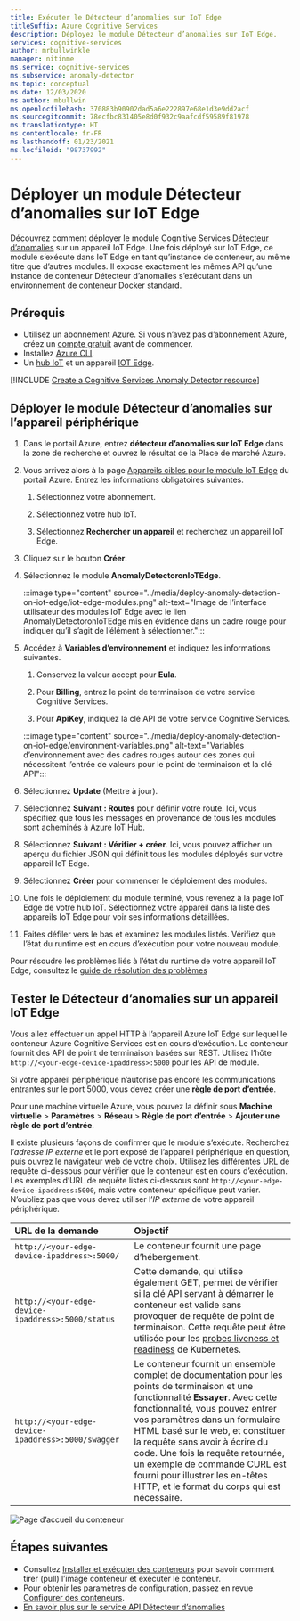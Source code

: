 ```yaml
---
title: Exécuter le Détecteur d’anomalies sur IoT Edge
titleSuffix: Azure Cognitive Services
description: Déployez le module Détecteur d’anomalies sur IoT Edge.
services: cognitive-services
author: mrbullwinkle
manager: nitinme
ms.service: cognitive-services
ms.subservice: anomaly-detector
ms.topic: conceptual
ms.date: 12/03/2020
ms.author: mbullwin
ms.openlocfilehash: 370883b90902dad5a6e222897e68e1d3e9dd2acf
ms.sourcegitcommit: 78ecfbc831405e8d0f932c9aafcdf59589f81978
ms.translationtype: HT
ms.contentlocale: fr-FR
ms.lasthandoff: 01/23/2021
ms.locfileid: "98737992"
---
```

# <a name="deploy-an-anomaly-detector-module-to-iot-edge"></a>Déployer un module Détecteur d’anomalies sur IoT Edge

Découvrez comment déployer le module Cognitive Services [Détecteur d’anomalies](../anomaly-detector-container-howto.md) sur un appareil IoT Edge. Une fois déployé sur IoT Edge, ce module s’exécute dans IoT Edge en tant qu’instance de conteneur, au même titre que d’autres modules. Il expose exactement les mêmes API qu’une instance de conteneur Détecteur d’anomalies s’exécutant dans un environnement de conteneur Docker standard. 

## <a name="prerequisites"></a>Prérequis

* Utilisez un abonnement Azure. Si vous n’avez pas d’abonnement Azure, créez un [compte gratuit](https://azure.microsoft.com/free) avant de commencer.
* Installez [Azure CLI](/cli/azure/install-azure-cli?view=azure-cli-latest).
* Un [hub IoT](../../../iot-hub/iot-hub-create-through-portal.md) et un appareil [IOT Edge](../../../iot-edge/quickstart-linux.md).

[!INCLUDE [Create a Cognitive Services Anomaly Detector resource](../includes/create-anomaly-detector-resource.md)]

## <a name="deploy-the-anomaly-detection-module-to-the-edge"></a>Déployer le module Détecteur d’anomalies sur l’appareil périphérique

1. Dans le portail Azure, entrez **détecteur d’anomalies sur IoT Edge** dans la zone de recherche et ouvrez le résultat de la Place de marché Azure.
2. Vous arrivez alors à la page [Appareils cibles pour le module IoT Edge](https://portal.azure.com/#create/azure-cognitive-service.edge-anomaly-detector) du portail Azure. Entrez les informations obligatoires suivantes.

    1. Sélectionnez votre abonnement.

    1. Sélectionnez votre hub IoT.

    1. Sélectionnez **Rechercher un appareil** et recherchez un appareil IoT Edge.

3. Cliquez sur le bouton **Créer**.

4. Sélectionnez le module **AnomalyDetectoronIoTEdge**.

    :::image type="content" source="../media/deploy-anomaly-detection-on-iot-edge/iot-edge-modules.png" alt-text="Image de l’interface utilisateur des modules IoT Edge avec le lien AnomalyDetectoronIoTEdge mis en évidence dans un cadre rouge pour indiquer qu’il s’agit de l’élément à sélectionner.":::

5. Accédez à **Variables d’environnement** et indiquez les informations suivantes.

    1.  Conservez la valeur accept pour **Eula**.

    1. Pour **Billing**, entrez le point de terminaison de votre service Cognitive Services.

    1. Pour **ApiKey**, indiquez la clé API de votre service Cognitive Services.

    :::image type="content" source="../media/deploy-anomaly-detection-on-iot-edge/environment-variables.png" alt-text="Variables d’environnement avec des cadres rouges autour des zones qui nécessitent l’entrée de valeurs pour le point de terminaison et la clé API":::

6. Sélectionnez **Update** (Mettre à jour).

7. Sélectionnez **Suivant : Routes** pour définir votre route. Ici, vous spécifiez que tous les messages en provenance de tous les modules sont acheminés à Azure IoT Hub.

8. Sélectionnez **Suivant : Vérifier + créer**. Ici, vous pouvez afficher un aperçu du fichier JSON qui définit tous les modules déployés sur votre appareil IoT Edge.
    
9. Sélectionnez **Créer** pour commencer le déploiement des modules.

10. Une fois le déploiement du module terminé, vous revenez à la page IoT Edge de votre hub IoT. Sélectionnez votre appareil dans la liste des appareils IoT Edge pour voir ses informations détaillées.

11. Faites défiler vers le bas et examinez les modules listés. Vérifiez que l’état du runtime est en cours d’exécution pour votre nouveau module. 

Pour résoudre les problèmes liés à l’état du runtime de votre appareil IoT Edge, consultez le [guide de résolution des problèmes](../../../iot-edge/troubleshoot.md)

## <a name="test-anomaly-detector-on-an-iot-edge-device"></a>Tester le Détecteur d’anomalies sur un appareil IoT Edge

Vous allez effectuer un appel HTTP à l’appareil Azure IoT Edge sur lequel le conteneur Azure Cognitive Services est en cours d’exécution. Le conteneur fournit des API de point de terminaison basées sur REST. Utilisez l’hôte `http://<your-edge-device-ipaddress>:5000` pour les API de module.

Si votre appareil périphérique n’autorise pas encore les communications entrantes sur le port 5000, vous devez créer une **règle de port d’entrée**. 

Pour une machine virtuelle Azure, vous pouvez la définir sous **Machine virtuelle** > **Paramètres** > **Réseau** > **Règle de port d’entrée** > **Ajouter une règle de port d’entrée**.

Il existe plusieurs façons de confirmer que le module s’exécute. Recherchez l’*adresse IP externe* et le port exposé de l’appareil périphérique en question, puis ouvrez le navigateur web de votre choix. Utilisez les différentes URL de requête ci-dessous pour vérifier que le conteneur est en cours d’exécution. Les exemples d’URL de requête listés ci-dessous sont `http://<your-edge-device-ipaddress:5000`, mais votre conteneur spécifique peut varier. N’oubliez pas que vous devez utiliser l’*IP externe* de votre appareil périphérique.

| URL de la demande | Objectif |
|:-------------|:---------|
| `http://<your-edge-device-ipaddress>:5000/` | Le conteneur fournit une page d’hébergement. |
| `http://<your-edge-device-ipaddress>:5000/status` | Cette demande, qui utilise également GET, permet de vérifier si la clé API servant à démarrer le conteneur est valide sans provoquer de requête de point de terminaison. Cette requête peut être utilisée pour les [probes liveness et readiness](https://kubernetes.io/docs/tasks/configure-pod-container/configure-liveness-readiness-probes/) de Kubernetes. |
| `http://<your-edge-device-ipaddress>:5000/swagger` | Le conteneur fournit un ensemble complet de documentation pour les points de terminaison et une fonctionnalité **Essayer**. Avec cette fonctionnalité, vous pouvez entrer vos paramètres dans un formulaire HTML basé sur le web, et constituer la requête sans avoir à écrire du code. Une fois la requête retournée, un exemple de commande CURL est fourni pour illustrer les en-têtes HTTP, et le format du corps qui est nécessaire. |

![Page d’accueil du conteneur](../../../../includes/media/cognitive-services-containers-api-documentation/container-webpage.png)

## <a name="next-steps"></a>Étapes suivantes

* Consultez [Installer et exécuter des conteneurs](../anomaly-detector-container-configuration.md) pour savoir comment tirer (pull) l’image conteneur et exécuter le conteneur.
* Pour obtenir les paramètres de configuration, passez en revue [Configurer des conteneurs](../anomaly-detector-container-configuration.md).
* [En savoir plus sur le service API Détecteur d’anomalies](https://go.microsoft.com/fwlink/?linkid=2080698&clcid=0x409)